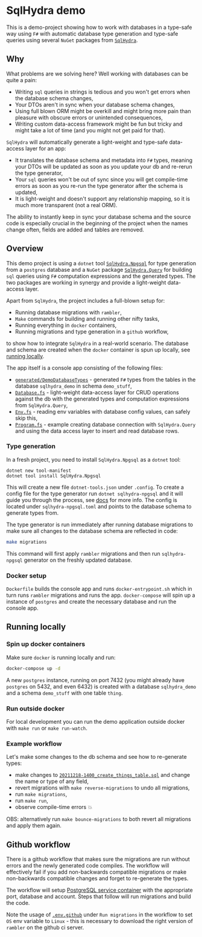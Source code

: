 # SqlHydra demo

This is a demo-project showing how to work with databases in a type-safe way using `F#` with automatic database type generation and type-safe queries using several `NuGet` packages from [`SqlHydra`](https://github.com/JordanMarr/SqlHydra/).

## Why

What problems are we solving here? Well working with databases can be quite a pain:

- Writing `sql` queries in strings is tedious and you won't get errors when the database schema changes,
- Your DTOs aren't in sync when your database schema changes,
- Using full blown ORM might be overkill and might bring more pain than pleasure with obscure errors or unintended consequences,
- Writing custom data-access framework might be fun but tricky and might take a lot of time (and you might not get paid for that).

`SqlHydra` will automatically generate a light-weight and type-safe data-access layer for an app:

- It translates the database schema and metadata into `F#` types, meaning your DTOs will be updated as soon as you update your db and re-rerun the type generator,
- Your `sql` queries won't be out of sync since you will get compile-time errors as soon as you re-run the type generator after the schema is updated,
- It is light-weight and doesn't support any relationship mapping, so it is much more transparent (not a real ORM).

The ability to instantly keep in sync your database schema and the source code is especially crucial in the beginning of the project when the names change often, fields are added and tables are removed.

## Overview

This demo project is using a `dotnet` tool [`SqlHydra.Npgsql`](https://github.com/JordanMarr/SqlHydra/#sqlhydranpgsql-) for type generation from a `postgres` database and a `NuGet` package [`SqlHydra.Query`](https://github.com/JordanMarr/SqlHydra/#sqlhydraquery-) for building `sql` queries using `F#` computation expressions and the generated types. The two packages are working in synergy and provide a light-weight data-access layer.

Apart from `SqlHydra`, the project includes a full-blown setup for:

- Running database migrations with `rambler`,
- `Make` commands for building and running other nifty tasks,
- Running everything in `docker` containers,
- Running migrations and type generation in a `github` workflow,

to show how to integrate `SqlHydra` in a real-world scenario. The database and schema are created when the `docker` container is spun up locally, see [running locally](#running-locally).

The app itself is a console app consisting of the following files:

- [`generated/DemoDatabaseTypes`](./src/generated/DemoDatabaseTypes.fs) - generated `F#` types from the tables in the database `sqlhydra_demo` in schema `demo_stuff`,
- [`Database.fs`](./src/Database.fs) - light-weight data-access layer for CRUD operations against the db with the generated types and computation expressions from `SqlHydra.Query`,
- [`Env.fs`](./src/Env.fs) - reading env variables with database config values, can safely skip this,
- [`Program.fs`](./src/Program.fs) - example creating database connection with `SqlHydra.Query` and using the data access layer to insert and read database rows.

### Type generation

In a fresh project, you need to install `SqlHydra.Npgsql` as a `dotnet` tool:

```
dotnet new tool-manifest
dotnet tool install SqlHydra.Npgsql
```

This will create a new file `dotnet-tools.json` under `.config`. To create a config file for the type generator run `dotnet sqlhydra-npgsql` and it will guide you through the process, see [docs](https://github.com/JordanMarr/SqlHydra/#sqlhydranpgsql-) for more info. The config is located under `sqlhydra-npgsql.toml` and points to the database schema to generate types from.

The type generator is run immediately after running database migrations to make sure all changes to the database schema are reflected in code:

```sh
make migrations
```

This command will first apply `rambler` migrations and then run `sqlhydra-npgsql` generator on the freshly updated database.

### Docker setup

`Dockerfile` builds the console app and runs `docker-entrypoint.sh` which in turn runs `rambler` migrations and runs the app. `docker-compose` will spin up a instance of `postgres` and create the necessary database and run the console app.

## Running locally

### Spin up docker containers

Make sure `docker` is running locally and run:

```sh
docker-compose up -d
```

A new `postgres` instance, running on port 7432 (you might already have `postgres` on 5432, and even 6432) is created with a database `sqlhydra_demo` and a schema `demo_stuff` with one table `thing`.

### Run outside docker

For local development you can run the demo application outside docker with `make run` or `make run-watch`.

### Example workflow

Let's make some changes to the db schema and see how to re-generate types:

- make changes to [`20211218-1400_create_things_table.sql`](./migrations/20211218-1400_create_things_table.sql) and change the name or type of any field,
- revert migrations with `make reverse-migrations` to undo all migrations,
- run `make migrations`,
- run `make run`,
- observe compile-time errors 💥

OBS: alternatively run `make bounce-migrations` to both revert all migrations and apply them again.

## Github workflow

There is a github workflow that makes sure the migrations are run without errors and the newly generated code compiles. The workflow will effectively fail if you add non-backwards compatible migrations or make non-backwards compatible changes and forget to re-generate the types.

The workflow will setup [PostgreSQL service container](https://docs.github.com/en/actions/using-containerized-services/creating-postgresql-service-containers) with the appropriate port, database and account. Steps that follow will run migrations and build the code.

Note the usage of [`.env.github`](./env.github) under `Run migrations` in the workflow to set `OS` env variable to `Linux` - this is necessary to download the right version of `rambler` on the github ci server.

